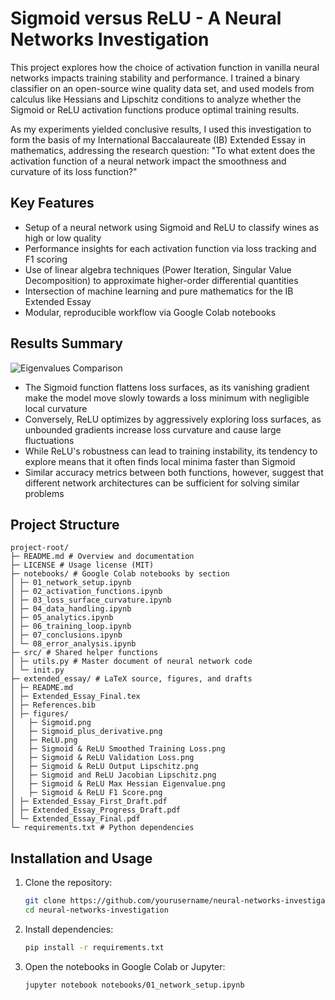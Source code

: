 # Sigmoid versus ReLU - A Neural Networks Investigation
This project explores how the choice of activation function in vanilla neural networks impacts training stability and performance. I trained a binary classifier on an open-source wine quality data set, and used models from calculus like Hessians and Lipschitz conditions to analyze whether the Sigmoid or ReLU activation functions produce optimal training results.

As my experiments yielded conclusive results, I used this investigation to form the basis of my International Baccalaureate (IB) Extended Essay in mathematics, addressing the research question: "To what extent does the activation function of a neural network impact the smoothness and curvature of its loss function?"

## Key Features
- Setup of a neural network using Sigmoid and ReLU to classify wines as high or low quality
- Performance insights for each activation function via loss tracking and F1 scoring
- Use of linear algebra techniques (Power Iteration, Singular Value Decomposition) to approximate higher-order differential quantities
- Intersection of machine learning and pure mathematics for the IB Extended Essay
- Modular, reproducible workflow via Google Colab notebooks

## Results Summary
![Eigenvalues Comparison](extended_essay/figures/Sigmoid%&%20ReLU%Max%20Hessian%20Eigenvalue.png)
- The Sigmoid function flattens loss surfaces, as its vanishing gradient make the model move slowly towards a loss minimum with negligible local curvature
- Conversely, ReLU optimizes by aggressively exploring loss surfaces, as unbounded gradients increase loss curvature and cause large fluctuations
- While ReLU's robustness can lead to training instability, its tendency to explore means that it often finds local minima faster than Sigmoid
- Similar accuracy metrics between both functions, however, suggest that different network architectures can be sufficient for solving similar problems

## Project Structure
```
project-root/
├─ README.md # Overview and documentation
├─ LICENSE # Usage license (MIT)
├─ notebooks/ # Google Colab notebooks by section
│ ├─ 01_network_setup.ipynb
│ ├─ 02_activation_functions.ipynb
│ ├─ 03_loss_surface_curvature.ipynb
│ ├─ 04_data_handling.ipynb
│ ├─ 05_analytics.ipynb
│ ├─ 06_training_loop.ipynb
│ ├─ 07_conclusions.ipynb
│ └─ 08_error_analysis.ipynb
├─ src/ # Shared helper functions
│ ├─ utils.py # Master document of neural network code
│ └─ init.py
├─ extended_essay/ # LaTeX source, figures, and drafts
│ ├─ README.md
│ ├─ Extended_Essay_Final.tex
│ ├─ References.bib
│ ├─ figures/
│   ├─ Sigmoid.png
│   ├─ Sigmoid_plus_derivative.png
│   ├─ ReLU.png
│   ├─ Sigmoid & ReLU Smoothed Training Loss.png
│   ├─ Sigmoid & ReLU Validation Loss.png
│   ├─ Sigmoid & ReLU Output Lipschitz.png
│   ├─ Sigmoid and ReLU Jacobian Lipschitz.png
│   ├─ Sigmoid & ReLU Max Hessian Eigenvalue.png
│   ├─ Sigmoid & ReLU F1 Score.png
│ ├─ Extended_Essay_First_Draft.pdf
│ ├─ Extended_Essay_Progress_Draft.pdf
│ └─ Extended_Essay_Final.pdf
└─ requirements.txt # Python dependencies
```

## Installation and Usage
1. Clone the repository:
   ```bash
   git clone https://github.com/yourusername/neural-networks-investigation.git
   cd neural-networks-investigation
   ```
2. Install dependencies:
   ```bash
   pip install -r requirements.txt
   ```
3. Open the notebooks in Google Colab or Jupyter:
   ```bash
   jupyter notebook notebooks/01_network_setup.ipynb
   ```
